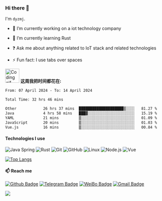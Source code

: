 ### Hi there 👋

I'm `dyzmj`.

- 🔭 I’m currently working on a  iot technology company


- 🌱 I’m currently learning Rust


- ❓ Ask me about anything related to IoT stack and related technologies


- ⚡ Fun fact: I use tabs over spaces

<img alt="Coding gif" src="https://img.dyzmj.top/img/Developer.gif" width="45" /> **这周我把时间都花在:**


<!--START_SECTION:waka-->

```txt
From: 07 April 2024 - To: 14 April 2024

Total Time: 32 hrs 46 mins

Other            26 hrs 37 mins  ████████████████████▒░░░░   81.27 %
Java             4 hrs 58 mins   ███▓░░░░░░░░░░░░░░░░░░░░░   15.19 %
YAML             21 mins         ▒░░░░░░░░░░░░░░░░░░░░░░░░   01.09 %
JavaScript       20 mins         ▒░░░░░░░░░░░░░░░░░░░░░░░░   01.03 %
Vue.js           16 mins         ▒░░░░░░░░░░░░░░░░░░░░░░░░   00.84 %
```

<!--END_SECTION:waka-->

#### Technologies I use

![Java Spring](https://img.shields.io/badge/-Spring-222222?style=flat&logo=spring&logoColor=6DB33F)
![Rust](https://img.shields.io/badge/-Rust-222222?style=flat&logo=Rust&logoColor=61DAFB)
![Git](https://img.shields.io/badge/-Git-222222?style=flat&logo=git&logoColor=F05032)
![GitHub](https://img.shields.io/badge/-GitHub-181717?style=flat&logo=github)
![Linux](https://img.shields.io/badge/-Linux-222222?style=flat&logo=linux&logoColor=FCC624)
![Node.js](https://img.shields.io/badge/-Node.js-222222?style=flat&logo=node.js&logoColor=339933)
![Vue](https://img.shields.io/badge/-Vue-222222?style=flat&logo=Vue.js&logoColor=4FC08D)


[![Top Langs](https://github-readme-stats.vercel.app/api/top-langs/?username=dyzmj&layout=compact)](https://github.com/anuraghazra/github-readme-stats)
#### 📫 Reach me
[![Github Badge](https://img.shields.io/badge/-Github-24292e?style=flat&logo=github&logoColor=white&link=)](https://github.com/dyzmj) [![Telegram Badge](https://img.shields.io/badge/-Telegram-blue?style=flat&logo=Telegram&logoColor=white&link=)](https://t.me/dyzmj2233) [![WeiBo Badge](https://img.shields.io/badge/-微博-red?style=flat&logo=sina-weibo&logoColor=white&link=)](https://weibo.com/3973970923) [![Gmail Badge](https://img.shields.io/badge/-Gmail-c14438?style=flat-square&logo=Gmail&logoColor=white&link=mailto:guqing3478520@gmail.com)](mailto:dyzmj2233@gmail.com)

![](https://hit.yhype.me/github/profile?user_id=17159188)